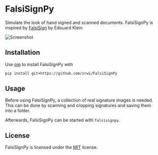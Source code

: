 # FalsiSignPy

Simulate the look of hand signed and scanned documents. FalsiSignPy is inspired
by [FalsiSign](https://gitlab.com/edouardklein/falsisign) by Edouard Klein.

![Screenshot](https://github.com/srwi/FalsiSignPy/assets/17520641/5c4a7e69-66e4-4b31-8fe4-575acaf4cc9f)

## Installation

Use [pip](https://pip.pypa.io/en/stable/) to install FalsiSignPy with

```bash
pip install git+https://github.com/srwi/FalsiSignPy
```

## Usage

Before using FalsiSignPy, a collection of real signature images is needed. This can be
done by scanning and cropping signatures and saving them into a folder.

Afterwards, FalsiSignPy can be started with `falsisignpy`.

## License

FalsiSignPy is licensed under the [MIT](https://github.com/srwi/FalsiSignPy/blob/master/LICENSE) license.